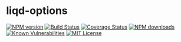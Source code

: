 # liqd-options

[![NPM version](https://img.shields.io/npm/v/liqd-options.svg)](https://www.npmjs.com/package/liqd-options)
[![Build Status](https://travis-ci.org/radixxko/liqd-options.svg?branch=master)](https://travis-ci.org/radixxko/liqd-options)
[![Coverage Status](https://coveralls.io/repos/github/radixxko/liqd-options/badge.svg?branch=master)](https://coveralls.io/github/radixxko/liqd-options?branch=master)
[![NPM downloads](https://img.shields.io/npm/dm/liqd-options.svg)](https://www.npmjs.com/package/liqd-options)
[![Known Vulnerabilities](https://snyk.io/test/github/radixxko/liqd-options/badge.svg?targetFile=package.json)](https://snyk.io/test/github/radixxko/liqd-options?targetFile=package.json)
[![MIT License](https://img.shields.io/badge/license-MIT-blue.svg)](LICENSE)

